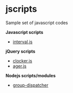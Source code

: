 # jscripts

Sample set of javascript codes

**Javascript scripts**

  - [interval.js](https://github.com/jhechavarria/jscripts/tree/master/interval)

**jQuery scripts**

  - [clocker.js](https://github.com/jhechavarria/jscripts/tree/master/clocker)
  - [ager.js](https://github.com/jhechavarria/jscripts/tree/master/ager)

**Nodejs scripts/modules**

  - [group-dispatcher](https://github.com/jhechavarria/jscripts/tree/master/group-dispatcher)
